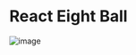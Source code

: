 # React Eight Ball

![image](https://user-images.githubusercontent.com/115326106/213005449-1d45aa8e-e34b-4738-abf2-6d6c2933d3b9.png)
